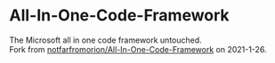# All-In-One-Code-Framework
The Microsoft all in one code framework untouched.  
Fork from [notfarfromorion/All-In-One-Code-Framework](https://github.com/notfarfromorion/All-In-One-Code-Framework) on 2021-1-26.
